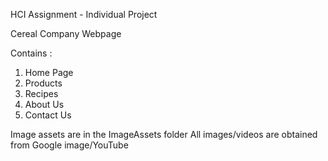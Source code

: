HCI Assignment - Individual Project

Cereal Company Webpage

Contains :
1. Home Page
2. Products
3. Recipes
4. About Us
5. Contact Us

Image assets are in the ImageAssets folder
All images/videos are obtained from Google image/YouTube

